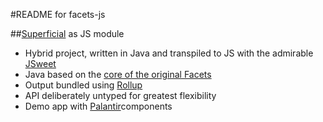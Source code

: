 #README for facets-js

##[Superficial](doc/Superficial.pdf) as JS module

- Hybrid project, written in Java and transpiled to JS 
with the admirable [JSweet](http://www.jsweet.org
) 
- Java based on the [core of the original Facets](https://github.com/dimwight/Facets/tree/master/Facets/facets/core)
- Output bundled using [Rollup](https://rollupjs.org 
)
- API deliberately untyped for greatest flexibility
- Demo app with [Palantir](https://github.com/palantir/blueprint 
)components
